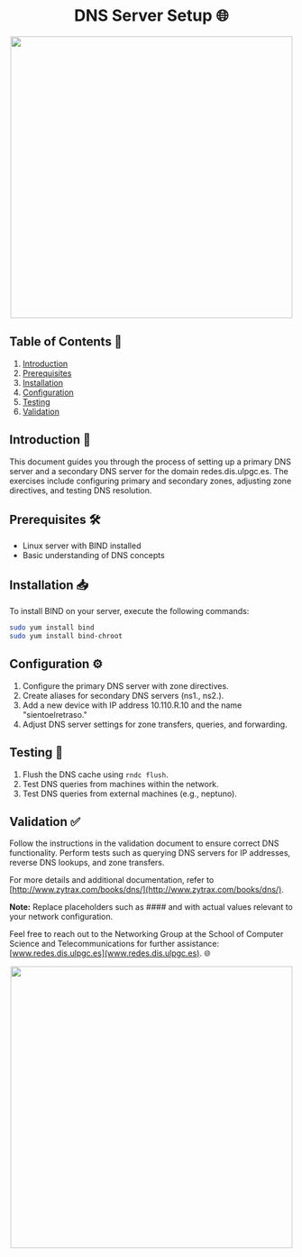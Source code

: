 <h1 align="center">DNS Server Setup 🌐</h1>

<p align="center">
  <img width="500px" src="https://github.com/AlejandroDavidArzolaSaavedra/NSA/assets/90756437/11b44808-4aa1-4a2d-a151-2711c685a29c">
</p>

## Table of Contents 📜
1. [Introduction](#introduction)
2. [Prerequisites](#prerequisites)
3. [Installation](#installation)
4. [Configuration](#configuration)
5. [Testing](#testing)
6. [Validation](#validation)

## Introduction 🚀
This document guides you through the process of setting up a primary DNS server and a secondary DNS server for the domain redes.dis.ulpgc.es. The exercises include configuring primary and secondary zones, adjusting zone directives, and testing DNS resolution.

## Prerequisites 🛠️
- Linux server with BIND installed
- Basic understanding of DNS concepts

## Installation 📥
To install BIND on your server, execute the following commands:

```bash
sudo yum install bind
sudo yum install bind-chroot
```

## Configuration ⚙️
1. Configure the primary DNS server with zone directives.
2. Create aliases for secondary DNS servers (ns1.<domain>, ns2.<domain>).
3. Add a new device with IP address 10.110.R.10 and the name "sientoelretraso."
4. Adjust DNS server settings for zone transfers, queries, and forwarding.

## Testing 🧪
1. Flush the DNS cache using `rndc flush`.
2. Test DNS queries from machines within the network.
3. Test DNS queries from external machines (e.g., neptuno).

## Validation ✅
Follow the instructions in the validation document to ensure correct DNS functionality. Perform tests such as querying DNS servers for IP addresses, reverse DNS lookups, and zone transfers.

For more details and additional documentation, refer to [http://www.zytrax.com/books/dns/](http://www.zytrax.com/books/dns/).

**Note:** Replace placeholders such as #### and <domain> with actual values relevant to your network configuration.

Feel free to reach out to the Networking Group at the School of Computer Science and Telecommunications for further assistance: [www.redes.dis.ulpgc.es](www.redes.dis.ulpgc.es). 🌐

<p align="center">
  <img width="500px" src="https://github.com/AlejandroDavidArzolaSaavedra/NSA/assets/90756437/1d5ba56e-5b88-4e1b-b20c-cc9ae6d03e4f">
</p>


